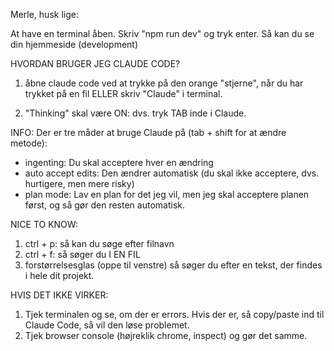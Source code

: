 Merle, husk lige:

At have en terminal åben. Skriv "npm run dev" og tryk enter. Så kan du se din hjemmeside (development)


HVORDAN BRUGER JEG CLAUDE CODE?

1. åbne claude code ved at trykke på den orange "stjerne", når du har trykket på en fil
ELLER
skriv "Claude" i terminal.

2. "Thinking" skal være ON: dvs. tryk TAB inde i Claude.

INFO: Der er tre måder at bruge Claude på (tab + shift for at ændre metode):
- ingenting: Du skal acceptere hver en ændring
- auto accept edits: Den ændrer automatisk (du skal ikke acceptere, dvs. hurtigere, men mere risky)
- plan mode: Lav en plan for det jeg vil, men jeg skal acceptere planen først, og så gør den resten automatisk.

NICE TO KNOW:
1. ctrl + p: så kan du søge efter filnavn
2. ctrl + f: så søger du I EN FIL
3. forstørrelsesglas (oppe til venstre) så søger du efter en tekst, der findes i hele dit projekt.


HVIS DET IKKE VIRKER:
1. Tjek terminalen og se, om der er errors. Hvis der er, så copy/paste ind til Claude Code, så vil den løse problemet.
2. Tjek browser console (højreklik chrome, inspect) og gør det samme.